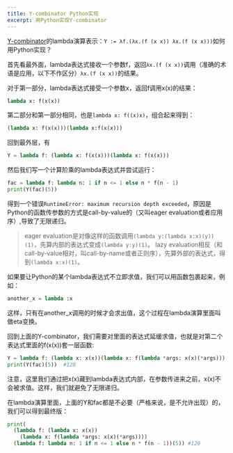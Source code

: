```yaml
---
title: Y-combinator Python实现
excerpt: 用Python实现Y-combinator
---
```


[Y-combinator](https://en.wikipedia.org/wiki/Fixed-point_combinator#Fixed_point_combinators_in_lambda_calculus)的lambda演算表示：`Y := λf.(λx.(f (x x)) λx.(f (x x)))`如何用Python实现？

首先看最外面，lambda表达式接收一个参数f，返回`λx.(f (x x))`调用（准确的术语是应用，以下不作区分）`λx.(f (x x))`的结果。

对于第一部分，lambda表达式接受一个参数x，返回f调用x(x)的结果：

```python
lambda x: f(x(x))
```

第二部分和第一部分相同，也是`lambda x: f((x)x)`，组合起来得到：

```python
(lambda x: f(x(x)))(lambda x:f(x(x)))
```

回到最外层，有

```python
Y = lambda f: (lambda x: f(x(x)))(lambda x: f(x(x)))
```

然后我们写一个计算阶乘的lambda表达式并尝试运行：

```python
fac = lambda f: lambda n: 1 if n <= 1 else n * f(n - 1)
print(Y(fac)(5))
```

得到一个错误`RuntimeError: maximum recursion depth exceeded`，原因是Python的函数传参数的方式是call-by-value的（又叫eager evaluation或者应用序）,导致了无限递归。

> eager evaluation是对像这样的函数调用`(lambda y:(lambda x:x)(y))(1)`，先算内部的表达式变成`(lambda y:y)(1)`。
> lazy evaluation相反（和call-by-value相对，叫call-by-name或者正则序），先算外部的表达式，得到`(lambda x:x)(1)`。

如果要让Python的某个lambda表达式不立即求值，我们可以用函数包裹起来，例如：

```python
another_x = lambda :x
```

这样，只有在another_x调用的时候才会求出值，这个过程在lambda演算里面叫做eta变换。

回到上面的Y-combinator，我们需要对里面的表达式延缓求值，也就是对第二个表达式里面的f(x(x))套一层函数:

```python
Y = lambda f: (lambda x: x(x))(lambda x: f(lambda *args: x(x)(*args)))
print(Y(fac)(5))  #120
```

注意，这里我们通过把x(x)藏到lambda表达式内部，在参数传进来之前，x(x)不会被求值。这样，我们就避免了无限递归。

在lambda演算里面，上面的Y和fac都是不必要（严格来说，是不允许出现）的，我们可以得到最终版：

```python
print(
  (lambda f: (lambda x: x(x))
    (lambda x: f(lambda *args: x(x)(*args))))
  (lambda f: lambda n: 1 if n <= 1 else n * f(n - 1))(5)) #120
```
